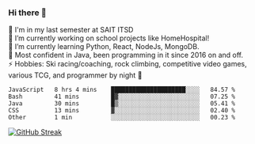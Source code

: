 ### Hi there 👋  
🏫 I'm in my last semester at SAIT ITSD  
🔭 I’m currently working on school projects like HomeHospital!  
🌱 I’m currently learning Python, React, NodeJs, MongoDB.  
💬 Most confident in Java, been programming in it since 2016 on and off.  
⚡ Hobbies: Ski racing/coaching, rock climbing, competitive video games, various TCG, and programmer by night 🦉  
<!--START_SECTION:waka-->

```text
JavaScript   8 hrs 4 mins    █████████████████████░░░░   84.57 %
Bash         41 mins         █▓░░░░░░░░░░░░░░░░░░░░░░░   07.25 %
Java         30 mins         █▒░░░░░░░░░░░░░░░░░░░░░░░   05.41 %
CSS          13 mins         ▓░░░░░░░░░░░░░░░░░░░░░░░░   02.40 %
Other        1 min           ░░░░░░░░░░░░░░░░░░░░░░░░░   00.23 %
```

<!--END_SECTION:waka-->
[![GitHub Streak](http://github-readme-streak-stats.herokuapp.com?user=liamandaidan&theme=radical&date_format=M%20j%5B%2C%20Y%5D)](https://git.io/streak-stats)
